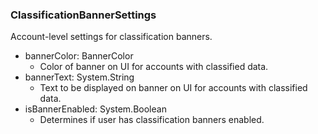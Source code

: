 ### ClassificationBannerSettings
Account-level settings for classification banners.

- bannerColor: BannerColor
  - Color of banner on UI for accounts with classified data.
- bannerText: System.String
  - Text to be displayed on banner on UI for accounts with classified data.
- isBannerEnabled: System.Boolean
  - Determines if user has classification banners enabled.
